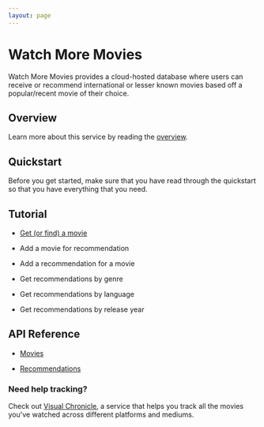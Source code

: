 ```yaml
---
layout: page
---
```


# Watch More Movies

Watch More Movies provides a cloud-hosted database where users can receive or recommend international or lesser known movies based off a popular/recent movie of their choice.

## Overview

Learn more about this service by reading the [overview](overview.md).

## Quickstart

Before you get started, make sure that you have read through the quickstart so that you have everything that you need.

## Tutorial

* [Get (or find) a movie](tutorials/get_a_movie.md)

* Add a movie for recommendation

* Add a recommendation for a movie

* Get recommendations by genre

* Get recommendations by language

* Get recommendations by release year

## API Reference

* [Movies](api/movies)

* [Recommendations](api/recommendations.md)

### Need help tracking?

Check out [Visual Chronicle](https://conjaytech.github.io/visual-chronicle/), a service that helps you track all the movies you've watched across different platforms and mediums.
